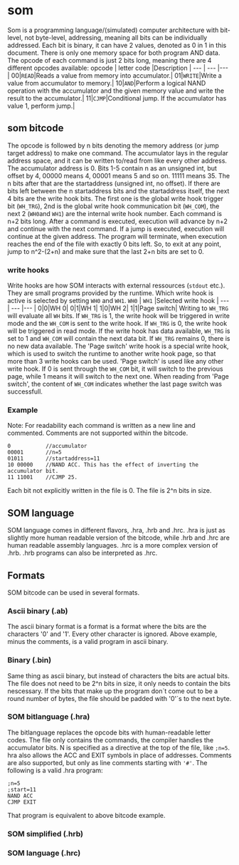 # som

Som is a programming language/(simulated) computer architecture with bit-level, not byte-level, addressing, meaning all bits can be individually addressed. Each bit is binary, it can have 2 values, denoted as 0 in 1 in this document. There is only one memory space for both program AND data. The opcode of each command is just 2 bits long, meaning there are 4 different opcodes available:
 opcode | letter code |Description |
 --- | --- |--- |
00|`READ`|Reads a value from memory into accumulator.|
01|`WRITE`|Write a value from accumulator to memory.|
10|`AND`|Perform a logical NAND operation with the accumulator and the given memory value and write the result to the accumulator.|
11|`CJMP`|Conditional jump. If the accumulator has value 1, perform jump.|

## som bitcode

The opcode is followed by n bits denoting the memory address (or jump target address) to make one command. The accumulator lays in the regular address space, and it can be written to/read from like every other address. The accumulator address is 0.
Bits 1-5 contain n as an unsigned int, but offset by 4, 00000 means 4, 00001 means 5 and so on. 11111 means 35.
The n bits after that are the startaddress (unsigned int, no offset). If there are bits left between the n startaddress bits and the startaddress itself, the next 4 bits are the write hook bits. The first one is the global write hook trigger bit (`WH_TRG`), 2nd is the global write hook communication bit (`WH_COM`), the next 2 (`WH0`and `WH1`) are the internal write hook number. 
Each command is n+2 bits long. After a command is executed, execution will advance by n+2 and continue with the next command. If a jump is executed, execution will continue at the given address. The program will terminate, when execution reaches the end of the file with exactly 0 bits left. So, to exit at any point, jump to n^2-(2+n) and make sure that the last 2+n bits are set to 0.

### write hooks

Write hooks are how SOM interacts with external ressources (`stdout` etc.). They are small programs provided by the runtime. Which write hook is active is selected by setting `WH0` and `WH1`.
 `WH0` | `WH1` |Selected write hook |
 --- | --- |--- |
0|0|WH 0|
0|1|WH 1|
1|0|WH 2|
1|1|Page switch|
Writing to `WH_TRG` will evaluate all `WH` bits. If `WH_TRG` is 1, the write hook will be triggered in write mode and the `WH_COM` is sent to the write hook. If `WH_TRG` is 0, the write hook will be triggered in read mode. If the write hook has data available, `WH_TRG` is set to 1 and `WH_COM` will contain the next data bit. If `WH_TRG` remains 0, there is no new data available.
The 'Page switch' write hook is a special write hook, which is used to switch the runtime to another write hook page, so that more than 3 write hooks can be used. 'Page switch' is used like any other write hook. If 0 is sent through the `WH_COM` bit, it will switch to the previous page, while 1 means it will switch to the next one. When reading from 'Page switch', the content of `WH_COM` indicates whether the last page switch was successfull.

### Example

Note: For readability each command is written as a new line and commented. Comments are not supported within the bitcode.

```
0			//accumulator
00001		//n=5
01011		//startaddress=11
10 00000	//NAND ACC. This has the effect of inverting the accumulator bit.
11 11001	//CJMP 25.
```

Each bit not explicitly written in the file is 0. The file is 2^n bits in size.

## SOM language

SOM language comes in different flavors, .hra, .hrb and .hrc. .hra is just as slightly more human readable version of the bitcode, while .hrb and .hrc are human readable assembly languages. .hrc is a more complex version of .hrb. .hrb programs can also be interpreted as .hrc.

## Formats

SOM bitcode can be used in several formats.

### Ascii binary (.ab)

The ascii binary format is a format is a format where the bits are the characters '0' and '1'. Every other character is ignored. Above example, minus the comments, is a valid program in ascii binary.

### Binary (.bin)

Same thing as ascii binary, but instead of characters the bits are actual bits. The file does not need to be 2^n bits in size, it only needs to contain the bits nescessary. If the bits that make up the program don´t come out to be a round number of bytes, the file should be padded with '0'´s to the next byte.

### SOM bitlanguage (.hra)

The bitlanguage replaces the opcode bits with human-readable letter codes. The file only contains the commands, the compiler handles the accumulator bits. N is specified as a directive at the top of the file, like `;n=5`. hra also allows the ACC and EXIT symbols in place of addresses. Comments are also supported, but only as line comments starting with `'#'`. The following is a valid .hra program:

```
;n=5
;start=11
NAND ACC
CJMP EXIT
```

That program is equivalent to above bitcode example.

### SOM simplified (.hrb)

### SOM language (.hrc)
